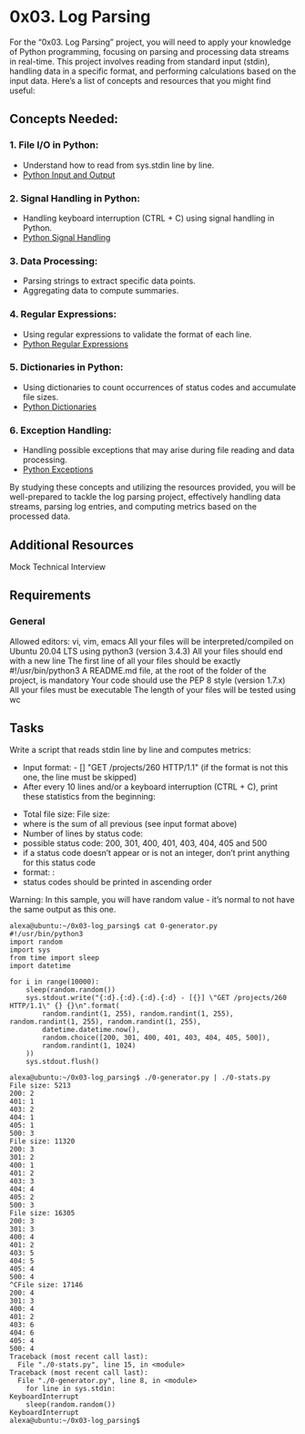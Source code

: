 # 0x03. Log Parsing
For the “0x03. Log Parsing” project, you will need to apply your knowledge of Python programming, focusing on parsing and processing data streams in real-time. This project involves reading from standard input (stdin), handling data in a specific format, and performing calculations based on the input data. Here’s a list of concepts and resources that you might find useful:

## Concepts Needed:
### 1. File I/O in Python:

- Understand how to read from sys.stdin line by line.
- [Python Input and Output](https://docs.python.org/3/tutorial/inputoutput.html)
### 2. Signal Handling in Python:

- Handling keyboard interruption (CTRL + C) using signal handling in Python.
- [Python Signal Handling](https://docs.python.org/3/library/signal.html)
### 3. Data Processing:

- Parsing strings to extract specific data points.
- Aggregating data to compute summaries.
### 4. Regular Expressions:

- Using regular expressions to validate the format of each line.
- [Python Regular Expressions](https://docs.python.org/3/library/re.html)
### 5. Dictionaries in Python:

- Using dictionaries to count occurrences of status codes and accumulate file sizes.
- [Python Dictionaries](https://docs.python.org/3/tutorial/datastructures.html#dictionaries)
### 6. Exception Handling:

- Handling possible exceptions that may arise during file reading and data processing.
- [Python Exceptions](https://docs.python.org/3/tutorial/errors.html)

By studying these concepts and utilizing the resources provided, you will be well-prepared to tackle the log parsing project, effectively handling data streams, parsing log entries, and computing metrics based on the processed data.

## Additional Resources
Mock Technical Interview
## Requirements
### General
Allowed editors: vi, vim, emacs
All your files will be interpreted/compiled on Ubuntu 20.04 LTS using python3 (version 3.4.3)
All your files should end with a new line
The first line of all your files should be exactly #!/usr/bin/python3
A README.md file, at the root of the folder of the project, is mandatory
Your code should use the PEP 8 style (version 1.7.x)
All your files must be executable
The length of your files will be tested using wc

## Tasks
Write a script that reads stdin line by line and computes metrics:

* Input format: <IP Address> - [<date>] "GET /projects/260 HTTP/1.1" <status code> <file size> (if the format is not this one, the line must be skipped)
* After every 10 lines and/or a keyboard interruption (CTRL + C), print these statistics from the beginning:
- Total file size: File size: <total size>
- where <total size> is the sum of all previous <file size> (see input format above)
- Number of lines by status code:
- possible status code: 200, 301, 400, 401, 403, 404, 405 and 500
- if a status code doesn’t appear or is not an integer, don’t print anything for this status code
- format: <status code>: <number>
- status codes should be printed in ascending order

Warning: In this sample, you will have random value - it’s normal to not have the same output as this one.
```
alexa@ubuntu:~/0x03-log_parsing$ cat 0-generator.py
#!/usr/bin/python3
import random
import sys
from time import sleep
import datetime

for i in range(10000):
    sleep(random.random())
    sys.stdout.write("{:d}.{:d}.{:d}.{:d} - [{}] \"GET /projects/260 HTTP/1.1\" {} {}\n".format(
        random.randint(1, 255), random.randint(1, 255), random.randint(1, 255), random.randint(1, 255),
        datetime.datetime.now(),
        random.choice([200, 301, 400, 401, 403, 404, 405, 500]),
        random.randint(1, 1024)
    ))
    sys.stdout.flush()

alexa@ubuntu:~/0x03-log_parsing$ ./0-generator.py | ./0-stats.py 
File size: 5213
200: 2
401: 1
403: 2
404: 1
405: 1
500: 3
File size: 11320
200: 3
301: 2
400: 1
401: 2
403: 3
404: 4
405: 2
500: 3
File size: 16305
200: 3
301: 3
400: 4
401: 2
403: 5
404: 5
405: 4
500: 4
^CFile size: 17146
200: 4
301: 3
400: 4
401: 2
403: 6
404: 6
405: 4
500: 4
Traceback (most recent call last):
  File "./0-stats.py", line 15, in <module>
Traceback (most recent call last):
  File "./0-generator.py", line 8, in <module>
    for line in sys.stdin:
KeyboardInterrupt
    sleep(random.random())
KeyboardInterrupt
alexa@ubuntu:~/0x03-log_parsing$ 
```